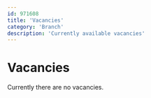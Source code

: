 ```yaml
---
id: 971608
title: 'Vacancies'
category: 'Branch'
description: 'Currently available vacancies'
---
```


# Vacancies

Currently there are no vacancies.
